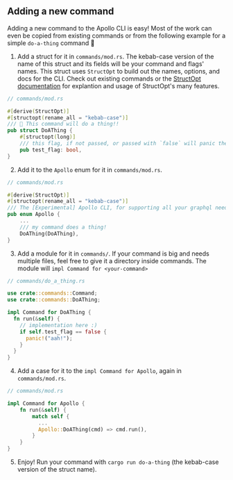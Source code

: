 ## Adding a new command

Adding a new command to the Apollo CLI is easy! Most of the work can even be copied from existing commands or from the following example for a simple `do-a-thing` command 🎉

1. Add a struct for it in `commands/mod.rs`. The kebab-case version of the name of this struct and its fields will be your command and flags' names. This struct uses `StructOpt` to build out the names, options, and docs for the CLI. Check out existing commands or the [StructOpt documentation](https://docs.rs/structopt/0.3.13/structopt/) for explantion and usage of StructOpt's many features.

```rust
// commands/mod.rs

#[derive(StructOpt)]
#[structopt(rename_all = "kebab-case")]
/// 🎉 This command will do a thing!!
pub struct DoAThing {
    #[structopt(long)]
    /// this flag, if not passed, or passed with `false` will panic the command
    pub test_flag: bool,
}
```

2. Add it to the `Apollo` enum for it in `commands/mod.rs`.

```rust
// commands/mod.rs

#[derive(StructOpt)]
#[structopt(rename_all = "kebab-case")]
/// The [Experimental] Apollo CLI, for supporting all your graphql needs :)
pub enum Apollo {
    ...
    /// my command does a thing!
    DoAThing(DoAThing),
}
```

3. Add a module for it in `commands/`. If your command is big and needs multiple files, feel free to give it a directory inside commands. The module will `impl Command for <your-command>`

```rust
// commands/do_a_thing.rs

use crate::commands::Command;
use crate::commands::DoAThing;

impl Command for DoAThing {
  fn run(&self) {
    // implementation here :)
    if self.test_flag == false {
      panic!("aah!");
    }
  }
}
```

4. Add a case for it to the `impl Command for Apollo`, again in `commands/mod.rs`.

```rust
// commands/mod.rs

impl Command for Apollo {
    fn run(&self) {
        match self {
          ...
          Apollo::DoAThing(cmd) => cmd.run(),
        }
    }
}
```

5. Enjoy! Run your command with `cargo run do-a-thing` (the kebab-case version of the struct name).
